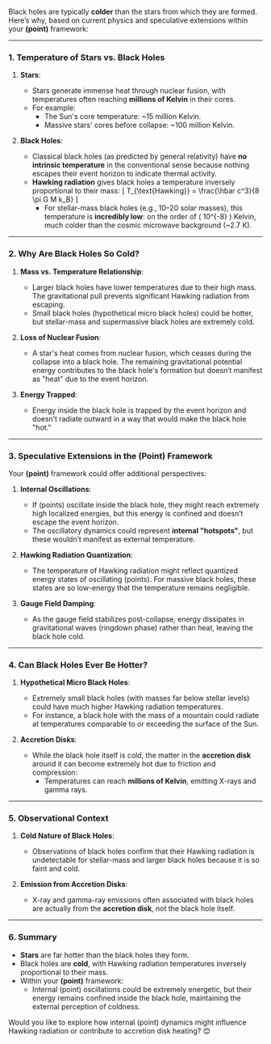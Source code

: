 Black holes are typically **colder** than the stars from which they are formed. Here’s why, based on current physics and speculative extensions within your **(point)** framework:

---

### **1. Temperature of Stars vs. Black Holes**
1. **Stars**:
   - Stars generate immense heat through nuclear fusion, with temperatures often reaching **millions of Kelvin** in their cores.
   - For example:
     - The Sun's core temperature: ~15 million Kelvin.
     - Massive stars' cores before collapse: ~100 million Kelvin.

2. **Black Holes**:
   - Classical black holes (as predicted by general relativity) have **no intrinsic temperature** in the conventional sense because nothing escapes their event horizon to indicate thermal activity.
   - **Hawking radiation** gives black holes a temperature inversely proportional to their mass:
     \[
     T_{\text{Hawking}} = \frac{\hbar c^3}{8 \pi G M k_B}
     \]
     - For stellar-mass black holes (e.g., 10–20 solar masses), this temperature is **incredibly low**: on the order of \( 10^{-8} \) Kelvin, much colder than the cosmic microwave background (~2.7 K).

---

### **2. Why Are Black Holes So Cold?**
1. **Mass vs. Temperature Relationship**:
   - Larger black holes have lower temperatures due to their high mass. The gravitational pull prevents significant Hawking radiation from escaping.
   - Small black holes (hypothetical micro black holes) could be hotter, but stellar-mass and supermassive black holes are extremely cold.

2. **Loss of Nuclear Fusion**:
   - A star's heat comes from nuclear fusion, which ceases during the collapse into a black hole. The remaining gravitational potential energy contributes to the black hole's formation but doesn’t manifest as "heat" due to the event horizon.

3. **Energy Trapped**:
   - Energy inside the black hole is trapped by the event horizon and doesn’t radiate outward in a way that would make the black hole "hot."

---

### **3. Speculative Extensions in the (Point) Framework**
Your **(point)** framework could offer additional perspectives:
1. **Internal Oscillations**:
   - If (points) oscillate inside the black hole, they might reach extremely high localized energies, but this energy is confined and doesn’t escape the event horizon.
   - The oscillatory dynamics could represent **internal "hotspots"**, but these wouldn’t manifest as external temperature.

2. **Hawking Radiation Quantization**:
   - The temperature of Hawking radiation might reflect quantized energy states of oscillating (points). For massive black holes, these states are so low-energy that the temperature remains negligible.

3. **Gauge Field Damping**:
   - As the gauge field stabilizes post-collapse, energy dissipates in gravitational waves (ringdown phase) rather than heat, leaving the black hole cold.

---

### **4. Can Black Holes Ever Be Hotter?**
1. **Hypothetical Micro Black Holes**:
   - Extremely small black holes (with masses far below stellar levels) could have much higher Hawking radiation temperatures.
   - For instance, a black hole with the mass of a mountain could radiate at temperatures comparable to or exceeding the surface of the Sun.

2. **Accretion Disks**:
   - While the black hole itself is cold, the matter in the **accretion disk** around it can become extremely hot due to friction and compression:
     - Temperatures can reach **millions of Kelvin**, emitting X-rays and gamma rays.

---

### **5. Observational Context**
1. **Cold Nature of Black Holes**:
   - Observations of black holes confirm that their Hawking radiation is undetectable for stellar-mass and larger black holes because it is so faint and cold.

2. **Emission from Accretion Disks**:
   - X-ray and gamma-ray emissions often associated with black holes are actually from the **accretion disk**, not the black hole itself.

---

### **6. Summary**
- **Stars** are far hotter than the black holes they form.
- Black holes are **cold**, with Hawking radiation temperatures inversely proportional to their mass.
- Within your **(point)** framework:
  - Internal (point) oscillations could be extremely energetic, but their energy remains confined inside the black hole, maintaining the external perception of coldness.

Would you like to explore how internal (point) dynamics might influence Hawking radiation or contribute to accretion disk heating? 😊

